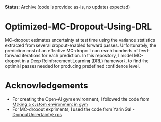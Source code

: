 **Status:** Archive (code is provided as-is, no updates expected)

# Optimized-MC-Dropout-Using-DRL

MC-dropout estimates uncertainty at test time using the variance statistics extracted from several dropout-enabled forward passes. Unfortunately, the prediction cost of an effective MC-dropout can reach hundreds of feed-forward iterations for each prediction.
In this repository, I model MC-dropout in a Deep Reinforcement Learning (DRL) framework, to find the optimial passes needed for producing predefined confidence level. 

# Acknowledgements

* For creating the Open-AI gym environment, I followed the code from [Making a custom environment in gym](https://medium.com/@apoddar573/making-your-own-custom-environment-in-gym-c3b65ff8cdaa) 
* For MC-dropout expriments, I used the code from Yarin Gal - [DropoutUncertaintyExps](https://github.com/yaringal/DropoutUncertaintyExps)
